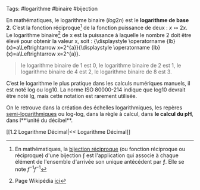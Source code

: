 Tags: #logarithme  #binaire #bijection 

En mathématiques, le logarithme binaire ($log2 n$) est le **logarithme de base 2**. C’est la fonction réciproque[^2] de la fonction puissance de deux : $x ↦ 2x$. <br>Le logarithme binaire[^logb] de x est la puissance à laquelle le nombre 2 doit être élevé pour obtenir la valeur x, soit : {\displaystyle \operatorname {lb} (x)=a\Leftrightarrow x=2^{a}}{\displaystyle \operatorname {lb} (x)=a\Leftrightarrow x=2^{a}}.

[^2]: En mathématiques, la [bijection réciproque](https://fr.wikipedia.org/wiki/Bijection_r%C3%A9ciproque#Exemple_de_r%C3%A9ciproque_de_transformation_du_plan) (ou fonction réciproque ou réciproque) d'une bijection ƒ est l'application qui associe à chaque élément de l'ensemble d'arrivée son unique antécédent par **ƒ**. Elle se note ${\displaystyle f^{-1}}f^{-1}$

[^logb]: Page Wikipédia [ici](https://fr.wikipedia.org/wiki/Logarithme_binaire)



>  le logarithme binaire de 1 est 0, le logarithme binaire de 2 est 1, le logarithme binaire de 4 est 2, le logarithme binaire de 8 est 3.

C’est le logarithme le plus pratique dans les calculs numériques manuels, il est noté log ou log10. La norme ISO 80000-214 indique que log10 devrait être noté lg, mais cette notation est rarement utilisée.

On le retrouve dans la création des échelles logarithmiques, les repères [semi-logarithmiques](https://fr.wikipedia.org/wiki/Rep%C3%A8re_semi-logarithmique) ou log-log, dans la règle à calcul, dans **le calcul du pH**, dans l**’unité du décibel**.








[[1.2 Logarithme Décimal|<< Logarithme Décimal]]  